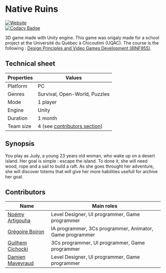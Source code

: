 # Native Ruins
[![Website](https://img.shields.io/website/https/graygzou.github.io/native-ruins.svg)](https://graygzou.github.io/native-ruins/)   
[![Codacy Badge](https://api.codacy.com/project/badge/Grade/7338f7ea2aa54dd980db2c31a2088e7f)](https://www.codacy.com/app/gregoire.boiron/native-ruins?utm_source=github.com&amp;utm_medium=referral&amp;utm_content=Graygzou/native-ruins&amp;utm_campaign=Badge_Grade)

3D game made with Unity engine. This game was origaly made for a school project at the Université du Québec à Chicoutimi (UQAC). 
The course is the following : [Design Principles and Video Games Development (8INF955)](http://cours.uqac.ca/8INF955).

## Technical sheet
| Properties    | Values        |
| ------------- |---------------|
| Platform      | PC            |
| Genres        | Survival, Open-World, Puzzles  |
| Mode          | 1 player      |
| Engine        | Unity         |
| Duration      | 1 month       |
| Team size     | 4 (see [contributors section](#contributors))   |

## Synopsis
You play as Judy, a young 23 years old woman, who wake up on a desert island. Her goal is simple : escape the island. To done it, she will need wood, rope and a sail to build a raft. As she goes throught her adventure, she will discover totems that will give her more habilities usefull for archive her goal.

## <a name="contributors"></a>Contributors
| Name    | Main roles        |
| ------------- |---------------|
| [Noémy Artigouha](https://github.com/Nono2602)   | Level Designer, UI programmer, Game programmer |
| [Grégoire Boiron](https://github.com/Graygzou)   | IA programmer, 3Cs programmer, Animator, Game programmer |
| [Guilhem Cichocki](https://github.com/gcichocki) | 3Cs programmer, UI programmer, Game programmer |
| [Damien Maveyraud](https://github.com/Corkhan)   | Level Designer, UI programmer, Game programmer |
